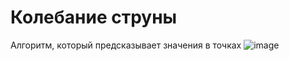 # Колебание струны
Алгоритм, который предсказывает значения в точках
![image](https://user-images.githubusercontent.com/81178867/188681708-50d5cdd7-6330-4ded-8431-d4f12cb83715.png)
